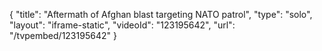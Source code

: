 {
    "title": "Aftermath of Afghan blast targeting NATO patrol",
    "type": "solo",
    "layout": "iframe-static",
    "videoId": "123195642",
    "url": "\/tvpembed\/123195642"
}